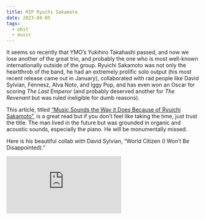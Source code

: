 ```yaml
---
title: RIP Ryuchi Sakamoto
date: 2023-04-05
tags:
  - obit
  - music
---
```


It seems so recently that YMO’s Yukihiro Takahashi passed, and now we lose another of the great trio, and probably the one who is most well-known internationally outside of the group. Ryuichi Sakamoto was not only the heartthrob of the band, he had an extremely prolific solo output (his most recent release came out in January), collaborated with rad people like David Sylvian, Fennesz, Alva Noto, and Iggy Pop, and has even won an Oscar for scoring *The Last Emperor* (and probably deserved another for *The Revenant* but was ruled ineligible for dumb reasons). 

This article, titled [“Music Sounds the Way it Does Because of Ryuichi Sakamoto”](https://www.gq.com/story/ryuichi-sakamoto-shape-of-music-remembrance), is a great read but if you don't feel like taking the time, just trust the title. The man lived in the future but was grounded in organic and acoustic sounds, especially the piano. He will be monumentally missed.

Here is his beautiful collab with David Sylvian, “World Citizen (I Won’t Be Disappointed).”

<div class='embed-container'><iframe src='https://www.youtube.com/embed/LlpSj6TlXJ4' frameborder='0' allowfullscreen></iframe></div>
